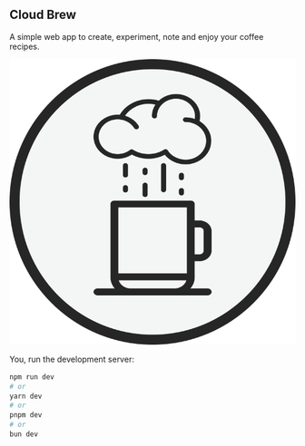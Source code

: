 ## Cloud Brew

A simple web app to create, experiment, note and enjoy your coffee recipes.  

![logo](src/assets/img/logo_2.png)  

You, run the development server:

```bash
npm run dev
# or
yarn dev
# or
pnpm dev
# or
bun dev
```

